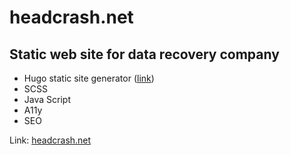 # headcrash.net

## Static web site for data recovery company

- Hugo static site generator ([link](https://gohugo.io/))
- SCSS
- Java Script
- A11y
- SEO

Link: [headcrash.net](https://headcrash.net)
